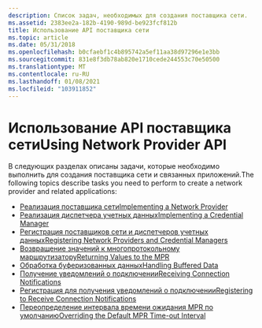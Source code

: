 ```yaml
---
description: Список задач, необходимых для создания поставщика сети.
ms.assetid: 2383ee2a-182b-4190-989d-be923fcf812b
title: Использование API поставщика сети
ms.topic: article
ms.date: 05/31/2018
ms.openlocfilehash: b0cfaebf1c4b895742a5ef11aa38d97296e1e3bb
ms.sourcegitcommit: 831e8f3db78ab820e1710cede244553c70e50500
ms.translationtype: MT
ms.contentlocale: ru-RU
ms.lasthandoff: 01/08/2021
ms.locfileid: "103911852"
---
```

# <a name="using-network-provider-api"></a><span data-ttu-id="2d51f-103">Использование API поставщика сети</span><span class="sxs-lookup"><span data-stu-id="2d51f-103">Using Network Provider API</span></span>

<span data-ttu-id="2d51f-104">В следующих разделах описаны задачи, которые необходимо выполнить для создания поставщика сети и связанных приложений.</span><span class="sxs-lookup"><span data-stu-id="2d51f-104">The following topics describe tasks you need to perform to create a network provider and related applications:</span></span>

-   [<span data-ttu-id="2d51f-105">Реализация поставщика сети</span><span class="sxs-lookup"><span data-stu-id="2d51f-105">Implementing a Network Provider</span></span>](implementing-a-network-provider.md)
-   [<span data-ttu-id="2d51f-106">Реализация диспетчера учетных данных</span><span class="sxs-lookup"><span data-stu-id="2d51f-106">Implementing a Credential Manager</span></span>](implementing-a-credential-manager.md)
-   [<span data-ttu-id="2d51f-107">Регистрация поставщиков сети и диспетчеров учетных данных</span><span class="sxs-lookup"><span data-stu-id="2d51f-107">Registering Network Providers and Credential Managers</span></span>](registering-network-providers-and-credential-managers.md)
-   [<span data-ttu-id="2d51f-108">Возвращение значений к многопротокольному маршрутизатору</span><span class="sxs-lookup"><span data-stu-id="2d51f-108">Returning Values to the MPR</span></span>](returning-values-to-the-mpr.md)
-   [<span data-ttu-id="2d51f-109">Обработка буферизованных данных</span><span class="sxs-lookup"><span data-stu-id="2d51f-109">Handling Buffered Data</span></span>](handling-buffered-data.md)
-   [<span data-ttu-id="2d51f-110">Получение уведомлений о подключении</span><span class="sxs-lookup"><span data-stu-id="2d51f-110">Receiving Connection Notifications</span></span>](receiving-connection-notifications.md)
-   [<span data-ttu-id="2d51f-111">Регистрация для получения уведомлений о подключении</span><span class="sxs-lookup"><span data-stu-id="2d51f-111">Registering to Receive Connection Notifications</span></span>](registering-to-receive-connection-notifications.md)
-   [<span data-ttu-id="2d51f-112">Переопределение интервала времени ожидания MPR по умолчанию</span><span class="sxs-lookup"><span data-stu-id="2d51f-112">Overriding the Default MPR Time-out Interval</span></span>](overriding-the-default-mpr-time-out-interval.md)

 

 



